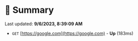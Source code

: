 # 📖 Summary
Last updated: **9/6/2023, 8:39:09 AM**

- `GET` [https://google.com](https://google.com) - **Up** (183ms)
